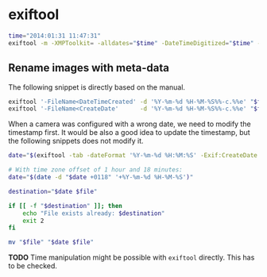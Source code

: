 # exiftool

```bash
time="2014:01:31 11:47:31"
exiftool -m -XMPToolkit= -alldates="$time" -DateTimeDigitized="$time" -ModifyDate= file.jpg
```

## Rename images with meta-data

The following snippet is directly based on the manual.

```bash
exiftool '-FileName<DateTimeCreated' -d '%Y-%m-%d %H-%M-%S%%-c.%%e' "$file"
exiftool '-FileName<CreateDate'      -d '%Y-%m-%d %H-%M-%S%%-c.%%e' "$file"
```

When a camera was configured with a wrong date, we need to modify the timestamp first.
It would be also a good idea to update the timestamp, but the following snippets does not modify it.

```bash
date="$(exiftool -tab -dateFormat '%Y-%m-%d %H:%M:%S' -Exif:CreateDate "$file" | cut -f 2)"

# With time zone offset of 1 hour and 18 minutes:
date="$(date -d "$date +0118" '+%Y-%m-%d %H-%M-%S')"

destination="$date $file"

if [[ -f "$destination" ]]; then
    echo "File exists already: $destination"
    exit 2
fi

mv "$file" "$date $file"
```

**TODO**
Time manipulation might be possible with `exiftool` directly.
This has to be checked.
